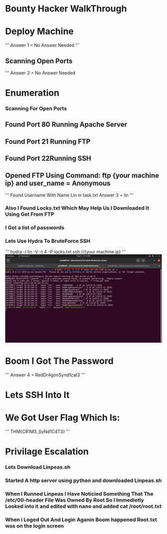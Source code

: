 
# Bounty Hacker WalkThrough
# Deploy Machine
'''
Answer 1 = No Answer Needed
'''
## Scanning Open Ports
'''
Answer 2 = No Answer Needed
# Enumeration
### Scanning For Open Ports

## Found Port 80  Running Apache Server
## Found Port 21 Running FTP
## Found Port 22Running SSH

## Opened FTP Using Command: ftp {your machine ip} and user_name = Anonymous
'''
Found Username With Name Lin in task.txt
Answer 3 = lin
'''
### Also I Found Locks.txt Which May Help Us I Downloaded It Using Get From FTP
### I Got a list of passwords

### Lets Use Hydra To BruteForce SSH
'''
hydra -l lin -V -t 4 -P locks.txt ssh://{your machine ip}
'''
![alt text](https://raw.githubusercontent.com/pmk456/Bounty-Hacker/main/hydra_bf.png)
# Boom I Got The Password
'''
Answer 4 = RedDr4gonSynd1cat3
'''
# Lets SSH Into It
# We Got User Flag Which Is:
'''
THM{CR1M3_SyNd1C4T3}
'''
# Privilage Escalation
### Lets Download Linpeas.sh 
### Started A http server using python and downloaded Linpeas.sh
### When I Runned Linpeas I Have Noticied Something That The /etc/00-header File Was Owned By Root So I Immedietly Looked into it and edited with nano and added cat /root/root.txt 
### When i Loged Out And Login Aganin Boom happened Root.txt was on the login screen
